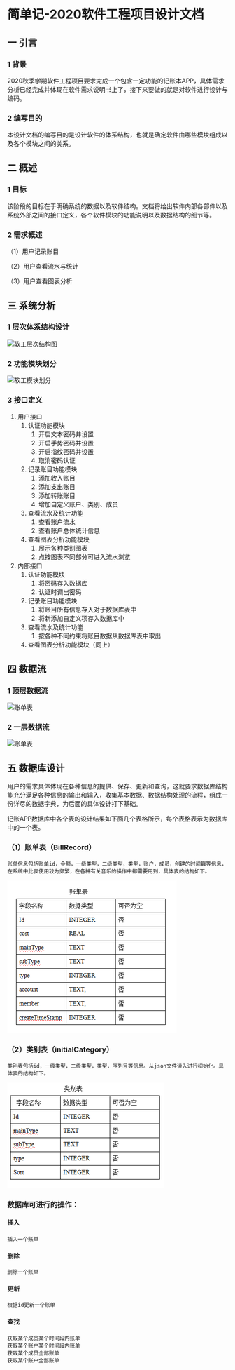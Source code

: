 # 简单记-2020软件工程项目设计文档

## 一 引言

### 1 背景

2020秋季学期软件工程项目要求完成一个包含一定功能的记账本APP，具体需求分析已经完成并体现在软件需求说明书上了，接下来要做的就是对软件进行设计与编码。

### 2 编写目的

本设计文档的编写目的是设计软件的体系结构，也就是确定软件由哪些模块组成以及各个模块之间的关系。

## 二 概述

### 1 目标

该阶段的目标在于明确系统的数据以及软件结构。文档将给出软件内部各部件以及系统外部之间的接口定义，各个软件模块的功能说明以及数据结构的细节等。

### 2 需求概述

（1）用户记录账目

（2）用户查看流水与统计

（3）用户查看图表分析

## 三 系统分析

### 1 层次体系结构设计

![软工层次结构图](https://github.com/LRCong/easyrecord/blob/master/photos/软工层次结构图.jpg)

### 2 功能模块划分

![软工模块划分](https://github.com/LRCong/easyrecord/blob/master/photos/软工模块划分.jpg)

### 3 接口定义

1. 用户接口
   1. 认证功能模块
      1. 开启文本密码并设置
      2. 开启手势密码并设置
      3. 开启指纹密码并设置
      4. 取消密码认证
   2. 记录账目功能模块
      1. 添加收入账目
      2. 添加支出账目
      3. 添加转账账目
      4. 增加自定义账户、类别、成员
   3. 查看流水及统计功能
      1. 查看账户流水
      2. 查看账户总体统计信息
   4. 查看图表分析功能模块
      1. 展示各种类别图表
      2. 点按图表不同部分可进入流水浏览
2. 内部接口
   1. 认证功能模块
      1. 将密码存入数据库
      2. 认证时调出密码
   2. 记录账目功能模块
      1. 将账目所有信息存入对于数据库表中
      2. 将新添加自定义项存入数据库中
   3. 查看流水及统计功能
      1. 按各种不同约束将账目数据从数据库表中取出
   4. 查看图表分析功能模块（同上）

## 四 数据流

### 1 顶层数据流

![账单表](https://github.com/LRCong/easyrecord/blob/master/photos/数据流图1-顶层数据流.PNG)

### 2 一层数据流

![账单表](https://github.com/LRCong/easyrecord/blob/master/photos/数据流图2-一层数据流.PNG)

## 五 数据库设计

用户的需求具体体现在各种信息的提供、保存、更新和查询，这就要求数据库结构能充分满足各种信息的输出和输入，收集基本数据、数据结构处理的流程，组成一份详尽的数据字典，为后面的具体设计打下基础。
    
记账APP数据库中各个表的设计结果如下面几个表格所示，每个表格表示为数据库中的一个表。

### （1）账单表（BillRecord）
    账单信息包括账单id，金额，一级类型，二级类型，类型，账户，成员，创建的时间戳等信息，在系统中此表使用较为频繁，在各种有关音乐的操作中都需要用到，具体表的结构如下。
![账单表](https://github.com/180110712/easyrecord/blob/master/photos/账单表.PNG)
            
### （2）类别表（initialCategory）
    类别表包括id，一级类型，二级类型，类型，序列号等信息。从json文件读入进行初始化。具体表的结构如下。
![类别表](https://github.com/180110712/easyrecord/blob/master/photos/类别表.PNG)       
            
### 数据库可进行的操作：
#### 插入
    插入一个账单
#### 删除
    删除一个账单
#### 更新
    根据id更新一个账单
#### 查找
    获取某个成员某个时间段内账单 
    获取某个账户某个时间段内账单
    获取某个成员全部账单
    获取某个账户全部账单


